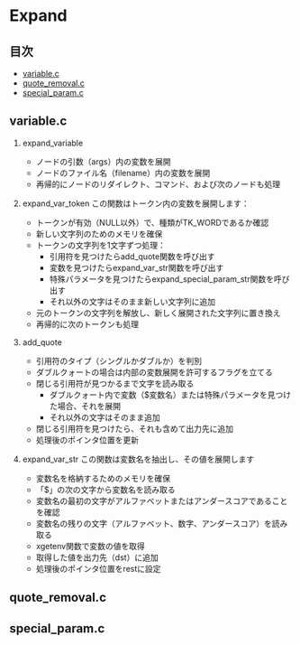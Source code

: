 # Expand

## 目次
- [variable.c](#variablec)
- [quote_removal.c](#quote_removalc)
- [special_param.c](#special_paramc)

## variable.c
1. expand_variable
	- ノードの引数（args）内の変数を展開
	- ノードのファイル名（filename）内の変数を展開
	- 再帰的にノードのリダイレクト、コマンド、および次のノードも処理

2. expand_var_token
	この関数はトークン内の変数を展開します：
	- トークンが有効（NULL以外）で、種類がTK_WORDであるか確認
	- 新しい文字列のためのメモリを確保
	- トークンの文字列を1文字ずつ処理：
		- 引用符を見つけたらadd_quote関数を呼び出す
		- 変数を見つけたらexpand_var_str関数を呼び出す
		- 特殊パラメータを見つけたらexpand_special_param_str関数を呼び出す
		- それ以外の文字はそのまま新しい文字列に追加
	- 元のトークンの文字列を解放し、新しく展開された文字列に置き換え
	- 再帰的に次のトークンも処理

3. add_quote
	- 引用符のタイプ（シングルかダブルか）を判別
	- ダブルクォートの場合は内部の変数展開を許可するフラグを立てる
	- 閉じる引用符が見つかるまで文字を読み取る
		- ダブルクォート内で変数（$変数名）または特殊パラメータを見つけた場合、それを展開
		- それ以外の文字はそのまま追加
	- 閉じる引用符を見つけたら、それも含めて出力先に追加
	- 処理後のポインタ位置を更新

4. expand_var_str
	この関数は変数名を抽出し、その値を展開します
	- 変数名を格納するためのメモリを確保
	- 「$」の次の文字から変数名を読み取る
	- 変数名の最初の文字がアルファベットまたはアンダースコアであることを確認
	- 変数名の残りの文字（アルファベット、数字、アンダースコア）を読み取る
	- xgetenv関数で変数の値を取得
	- 取得した値を出力先（dst）に追加
	- 処理後のポインタ位置をrestに設定

## quote_removal.c

## special_param.c
